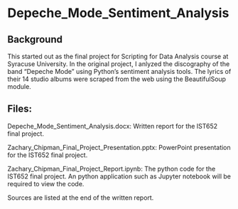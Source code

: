 # Depeche_Mode_Sentiment_Analysis

## Background
This started out as the final project for Scripting for Data Analysis course at Syracuse University. In the original project, I anlyzed the discography of the band “Depeche Mode” using Python’s sentiment analysis tools. The lyrics of their 14 studio albums were scraped from the web using the BeautifulSoup module.

## Files:
Depeche_Mode_Sentiment_Analysis.docx: Written report for the IST652 final project.

Zachary_Chipman_Final_Project_Presentation.pptx: PowerPoint presentation for the IST652 final project.

Zachary_Chipman_Final_Project_Report.ipynb: The python code for the IST652 final project. An python application such as Jupyter notebook will be required to view the code. 

Sources are listed at the end of the written report.
